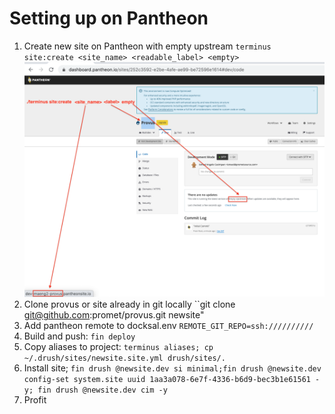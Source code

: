 # Setting up on Pantheon

1. Create new site on Pantheon with empty upstream ``terminus site:create <site_name> <readable_label> <empty>``
   ![empty_patheon_project](images/empty_pantheon_project.png)
2. Clone provus or site already in git locally ``git clone git@github.com:promet/provus.git newsite"
3. Add pantheon remote to docksal.env ``REMOTE_GIT_REPO=ssh://////////``
4. Build and push: ``fin deploy``
5. Copy aliases to project: ``terminus aliases; cp ~/.drush/sites/newsite.site.yml drush/sites/.``
6. Install site; ``fin drush @newsite.dev si minimal;fin drush @newsite.dev config-set system.site uuid 1aa3a078-6e7f-4336-b6d9-bec3b1e61561 -y; fin drush @newsite.dev cim -y``
7. Profit
